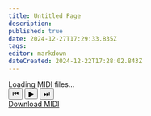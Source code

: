 ```yaml
---
title: Untitled Page
description: 
published: true
date: 2024-12-27T17:29:33.835Z
tags: 
editor: markdown
dateCreated: 2024-12-22T17:28:02.843Z
---
```


 <div class="player-container">
  <div class="title-display">Loading MIDI files...</div>
  <div class="controls">
    <button class="control-btn" id="prevBtn">⏮</button>
    <button class="control-btn" id="playBtn">▶</button>
    <button class="control-btn" id="nextBtn">⏭</button>
  </div>
  <div class="progress-container" id="progressContainer">
    <div class="progress-bar" id="progressBar"></div>
  </div>
  <a href="#" class="download-btn" id="downloadBtn" download>Download MIDI</a>
</div>